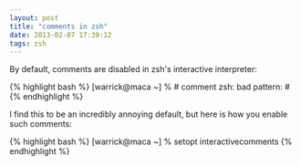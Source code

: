 ```yaml
---
layout: post
title: "comments in zsh"
date: 2013-02-07 17:39:12
tags: zsh
---
```


<p>
By default, comments are disabled in zsh's interactive interpreter:

{% highlight bash %}
[warrick@maca ~] % # comment
zsh: bad pattern: #
{% endhighlight %}
</p>

<p>
I find this to be an incredibly annoying default, but here is how you enable such comments:

{% highlight bash %}
[warrick@maca ~] % setopt interactivecomments
{% endhighlight %}
</p>
